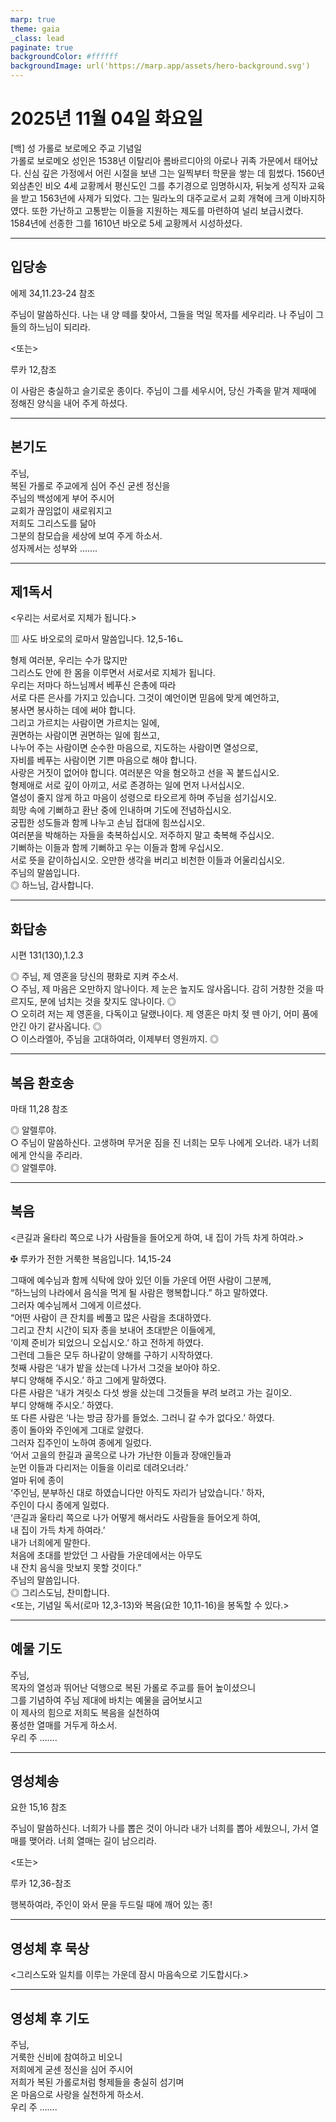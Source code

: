 ```yaml
---
marp: true
theme: gaia
_class: lead
paginate: true
backgroundColor: #ffffff
backgroundImage: url('https://marp.app/assets/hero-background.svg')
---
```


# 2025년 11월 04일 화요일

[백] 성 가롤로 보로메오 주교 기념일  
가롤로 보로메오 성인은 1538년 이탈리아 롬바르디아의 아로나 귀족 가문에서 태어났다. 신심 깊은 가정에서 어린 시절을 보낸 그는 일찍부터 학문을 쌓는 데 힘썼다. 1560년 외삼촌인 비오 4세 교황께서 평신도인 그를 추기경으로 임명하시자, 뒤늦게 성직자 교육을 받고 1563년에 사제가 되었다. 그는 밀라노의 대주교로서 교회 개혁에 크게 이바지하였다. 또한 가난하고 고통받는 이들을 지원하는 제도를 마련하여 널리 보급시켰다. 1584년에 선종한 그를 1610년 바오로 5세 교황께서 시성하셨다.




---

## 입당송

에제 34,11.23-24 참조

주님이 말씀하신다. 나는 내 양 떼를 찾아서, 그들을 먹일 목자를 세우리라. 나 주님이 그들의 하느님이 되리라.  
  
<또는>  
  
루카 12,참조  
  
이 사람은 충실하고 슬기로운 종이다. 주님이 그를 세우시어, 당신 가족을 맡겨 제때에 정해진 양식을 내어 주게 하셨다.  


---

## 본기도

주님,  
복된 가롤로 주교에게 심어 주신 굳센 정신을  
주님의 백성에게 부어 주시어  
교회가 끊임없이 새로워지고  
저희도 그리스도를 닮아  
그분의 참모습을 세상에 보여 주게 하소서.  
성자께서는 성부와 …….  
  


---

## 제1독서

<우리는 서로서로 지체가 됩니다.>

▥ 사도 바오로의 로마서 말씀입니다. 12,5-16ㄴ

형제 여러분, 우리는 수가 많지만  
그리스도 안에 한 몸을 이루면서 서로서로 지체가 됩니다.  
우리는 저마다 하느님께서 베푸신 은총에 따라  
서로 다른 은사를 가지고 있습니다. 그것이 예언이면 믿음에 맞게 예언하고,  
봉사면 봉사하는 데에 써야 합니다.  
그리고 가르치는 사람이면 가르치는 일에,  
권면하는 사람이면 권면하는 일에 힘쓰고,  
나누어 주는 사람이면 순수한 마음으로, 지도하는 사람이면 열성으로,  
자비를 베푸는 사람이면 기쁜 마음으로 해야 합니다.  
사랑은 거짓이 없어야 합니다. 여러분은 악을 혐오하고 선을 꼭 붙드십시오.  
형제애로 서로 깊이 아끼고, 서로 존경하는 일에 먼저 나서십시오.  
열성이 줄지 않게 하고 마음이 성령으로 타오르게 하며 주님을 섬기십시오.  
희망 속에 기뻐하고 환난 중에 인내하며 기도에 전념하십시오.  
궁핍한 성도들과 함께 나누고 손님 접대에 힘쓰십시오.  
여러분을 박해하는 자들을 축복하십시오. 저주하지 말고 축복해 주십시오.  
기뻐하는 이들과 함께 기뻐하고 우는 이들과 함께 우십시오.  
서로 뜻을 같이하십시오. 오만한 생각을 버리고 비천한 이들과 어울리십시오.  
주님의 말씀입니다.  
◎ 하느님, 감사합니다.  
  


---

## 화답송

시편 131(130),1.2.3

◎ 주님, 제 영혼을 당신의 평화로 지켜 주소서.  
○ 주님, 제 마음은 오만하지 않나이다. 제 눈은 높지도 않사옵니다. 감히 거창한 것을 따르지도, 분에 넘치는 것을 찾지도 않나이다. ◎  
○ 오히려 저는 제 영혼을, 다독이고 달랬나이다. 제 영혼은 마치 젖 뗀 아기, 어미 품에 안긴 아기 같사옵니다. ◎  
○ 이스라엘아, 주님을 고대하여라, 이제부터 영원까지. ◎  
  


---

## 복음 환호송

마태 11,28 참조

◎ 알렐루야.  
○ 주님이 말씀하신다. 고생하며 무거운 짐을 진 너희는 모두 나에게 오너라. 내가 너희에게 안식을 주리라.  
◎ 알렐루야.  
  


---

## 복음

<큰길과 울타리 쪽으로 나가 사람들을 들어오게 하여, 내 집이 가득 차게 하여라.>

✠ 루카가 전한 거룩한 복음입니다. 14,15-24

그때에 예수님과 함께 식탁에 앉아 있던 이들 가운데 어떤 사람이 그분께,  
“하느님의 나라에서 음식을 먹게 될 사람은 행복합니다.” 하고 말하였다.  
그러자 예수님께서 그에게 이르셨다.  
“어떤 사람이 큰 잔치를 베풀고 많은 사람을 초대하였다.  
그리고 잔치 시간이 되자 종을 보내어 초대받은 이들에게,  
‘이제 준비가 되었으니 오십시오.’ 하고 전하게 하였다.  
그런데 그들은 모두 하나같이 양해를 구하기 시작하였다.  
첫째 사람은 ‘내가 밭을 샀는데 나가서 그것을 보아야 하오.  
부디 양해해 주시오.’ 하고 그에게 말하였다.  
다른 사람은 ‘내가 겨릿소 다섯 쌍을 샀는데 그것들을 부려 보려고 가는 길이오.  
부디 양해해 주시오.’ 하였다.  
또 다른 사람은 ‘나는 방금 장가를 들었소. 그러니 갈 수가 없다오.’ 하였다.  
종이 돌아와 주인에게 그대로 알렸다.  
그러자 집주인이 노하여 종에게 일렀다.  
‘어서 고을의 한길과 골목으로 나가 가난한 이들과 장애인들과  
눈먼 이들과 다리저는 이들을 이리로 데려오너라.’  
얼마 뒤에 종이  
‘주인님, 분부하신 대로 하였습니다만 아직도 자리가 남았습니다.’ 하자,  
주인이 다시 종에게 일렀다.  
‘큰길과 울타리 쪽으로 나가 어떻게 해서라도 사람들을 들어오게 하여,  
내 집이 가득 차게 하여라.’  
내가 너희에게 말한다.  
처음에 초대를 받았던 그 사람들 가운데에서는 아무도  
내 잔치 음식을 맛보지 못할 것이다.”  
주님의 말씀입니다.  
◎ 그리스도님, 찬미합니다.  
<또는, 기념일 독서(로마 12,3-13)와 복음(요한 10,11-16)을 봉독할 수 있다.>  
  


---

## 예물 기도

주님,  
목자의 열성과 뛰어난 덕행으로 복된 가롤로 주교를 들어 높이셨으니  
그를 기념하여 주님 제대에 바치는 예물을 굽어보시고  
이 제사의 힘으로 저희도 복음을 실천하여  
풍성한 열매를 거두게 하소서.  
우리 주 …….  
  


---

## 영성체송

요한 15,16 참조

주님이 말씀하신다. 너희가 나를 뽑은 것이 아니라 내가 너희를 뽑아 세웠으니, 가서 열매를 맺어라. 너희 열매는 길이 남으리라.  
  
<또는>  
  
루카 12,36-참조  
  
행복하여라, 주인이 와서 문을 두드릴 때에 깨어 있는 종!  


---

## 영성체 후 묵상

<그리스도와 일치를 이루는 가운데 잠시 마음속으로 기도합시다.>  


---

## 영성체 후 기도

주님,  
거룩한 신비에 참여하고 비오니  
저희에게 굳센 정신을 심어 주시어  
저희가 복된 가롤로처럼 형제들을 충실히 섬기며  
온 마음으로 사랑을 실천하게 하소서.  
우리 주 …….